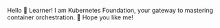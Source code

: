 Hello 👋 Learner! I am Kubernetes Foundation, your gateway to mastering container orchestration. 🚀 Hope you like me!
